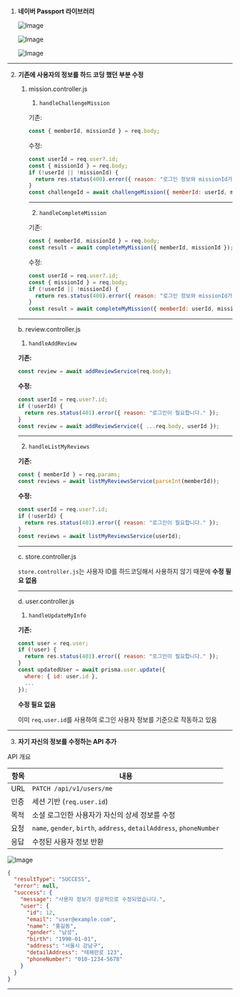 1. **네이버 Passport 라이브러리**
    
    ![Image](https://github.com/user-attachments/assets/8231c6cf-502a-4c34-9e4b-8fb00759ced1)
    
    ![Image](https://github.com/user-attachments/assets/e2ccd5c7-81e0-4082-abde-889f286e56f2)
    
    ![Image](https://github.com/user-attachments/assets/bf133913-6923-4b5d-8c36-123f4c448be3)
    

---

2. **기존에 사용자의 정보를 하드 코딩 했던 부분 수정**
    1. mission.controller.js
        
        1. `handleChallengeMission`
        
        기존:
        
        ```jsx
        const { memberId, missionId } = req.body;
        ```
        
        수정:
        
        ```jsx
        const userId = req.user?.id;
        const { missionId } = req.body;
        if (!userId || !missionId) {
          return res.status(400).error({ reason: "로그인 정보와 missionId가 필요합니다." });
        }
        const challengeId = await challengeMission({ memberId: userId, missionId });
        ```
        
        ---
        
        2. `handleCompleteMission`
        
        기존:
        
        ```jsx
        const { memberId, missionId } = req.body;
        const result = await completeMyMission({ memberId, missionId });
        ```
        
        수정:
        
        ```jsx
        const userId = req.user?.id;
        const { missionId } = req.body;
        if (!userId || !missionId) {
          return res.status(400).error({ reason: "로그인 정보와 missionId가 필요합니다." });
        }
        const result = await completeMyMission({ memberId: userId, missionId });
        ```
        
    
    ---
    
    b. review.controller.js
    
    1. `handleAddReview`
    
    **기존:**
    
    ```jsx
    const review = await addReviewService(req.body);
    ```
    
    **수정:**
    
    ```jsx
    const userId = req.user?.id;
    if (!userId) {
      return res.status(401).error({ reason: "로그인이 필요합니다." });
    }
    const review = await addReviewService({ ...req.body, userId });
    ```
    
    ---
    
    2. `handleListMyReviews`
    
    **기존:**
    
    ```jsx
    const { memberId } = req.params;
    const reviews = await listMyReviewsService(parseInt(memberId));
    
    ```
    
    **수정:**
    
    ```jsx
    const userId = req.user?.id;
    if (!userId) {
      return res.status(401).error({ reason: "로그인이 필요합니다." });
    }
    const reviews = await listMyReviewsService(userId);
    ```
    
    ---
    
    c. store.controller.js
    
    `store.controller.js`는 사용자 ID를 하드코딩해서 사용하지 않기 때문에 **수정 필요 없음**
    
    ---
    
    d. user.controller.js
    
    1. `handleUpdateMyInfo`
    
    **기존:**
    
    ```jsx
    const user = req.user;
    if (!user) {
      return res.status(401).error({ reason: "로그인이 필요합니다." });
    }
    const updatedUser = await prisma.user.update({
      where: { id: user.id },
      ...
    });
    ```
    
    **수정 필요 없음**
    
    이미 `req.user.id`를 사용하여 로그인 사용자 정보를 기준으로 작동하고 있음
    

---

3. **자기 자신의 정보를 수정하는 API 추가**

API 개요

| 항목 | 내용 |
| --- | --- |
| URL | `PATCH /api/v1/users/me` |
| 인증 | 세션 기반 (`req.user.id`) |
| 목적 | 소셜 로그인한 사용자가 자신의 상세 정보를 수정 |
| 요청 | `name`, `gender`, `birth`, `address`, `detailAddress`, `phoneNumber` |
| 응답 | 수정된 사용자 정보 반환 |

![Image](https://github.com/user-attachments/assets/47d2e3e2-834c-4f19-9f26-8f8f44b14c98)

```json
{
  "resultType": "SUCCESS",
  "error": null,
  "success": {
    "message": "사용자 정보가 성공적으로 수정되었습니다.",
    "user": {
      "id": 12,
      "email": "user@example.com",
      "name": "홍길동",
      "gender": "남성",
      "birth": "1990-01-01",
      "address": "서울시 강남구",
      "detailAddress": "테헤란로 123",
      "phoneNumber": "010-1234-5678"
    }
  }
}
```

---
